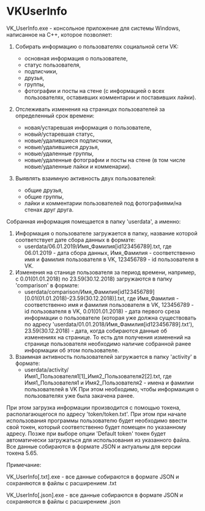 # VKUserInfo
VK_UserInfo.exe - консольное приложение для системы Windows, написанное на C++, которое позволяет:

1) Собирать информацию о пользователях социальной сети VK:
     - основная информация о пользователе,
     - статус пользователя,
     - подписчики,
     - друзья,
     - группы,
     - фотографии и посты на стене (с информацией о всех пользователях, оставивших комментарии и поставивших лайки).

2) Отслеживать изменения на страницах пользователей за определенный срок времени:
     - новая/устаревшая информация о пользователе,
     - новый/устаревшая статус,
     - новые/удалившиеся подписчики,
     - новые/удалившиеся друзья,
     - новые/удаленные группы,
     - новые/удаленные фотографии и посты на стене (в том числе новые/удаленные лайки и комменарии).
     
3) Выявлять взаимную активность двух пользователей:
     - общие друзья,
     - общие группы,
     - лайки и комментарии пользователей под фотографиями/на стенах друг друга.

Собранная информация помещается в папку 'userdata', а именно:
1) Информация о пользователе загружается в папку, название которой соответствует дате сбора данных в формате: 
     - userdata/06.01.2019/Имя_Фамилия[id123456789].txt, где 06.01.2019 - дата сбора данных, Имя_Фамилия - соответственно имя и фамилия пользователя в VK, 123456789 - id пользователя в VK.
2) Изменения на станице пользователя за период времени, например, с 0.01(01.01.2018) по 23.59(30.12.2018) загружаются в папку 'comparison' в формате:
     - userdata/comparison/Имя_Фамилия[id123456789][0.01(01.01.2018)-23.59(30.12.2018)].txt, где Имя_Фамилия - соответственно имя и фамилия пользователя в VK, 123456789 - id пользователя в VK, 0.01(01.01.2018) - дата первого среза информации о пользователе (которая уже должна существовать по адресу 'userdata/01.01.2018/Имя_Фамилия[id123456789].txt'), 23.59(30.12.2018) - дата, когда собираются данные об изменениях на странице.
   То есть для получения изменений на странице пользователя необходимо наличие собранной ранее информации об этом пользователе.
3) Взаимная активность пользователей загружается в папку 'activity' в формате:
     - userdata/activity/Имя1_Пользователя1[1]_Имя2_Пользователя2[2].txt, где Имя1_Пользователя1 и Имя2_Пользователя2 - имена и фамилии пользователей в VK
   При этом необходимо, чтобы информаиция о пользователях уже была закачена ранее.

При этом загрузка информации производится с помощью токена, располагающегося по адресу 'token/token.txt'. При этом при начале использования программы пользователю будет необходимо ввести свой токен, который соответственно будет помещен по указанному адресу. Позже при выборе опции 'Default token' токен будет автоматически загружаться для использования из указанного файла.
Все данные собираются в формате JSON и актуальны для версии токена 5.65.

Примечание:

VK_UserInfo[.txt].exe - все данные собираются в формате JSON и сохраняются в файлы с расширением .txt

VK_UserInfo[.json].exe - все данные собираются в формате JSON и сохраняются в файлы с расширением .json 

